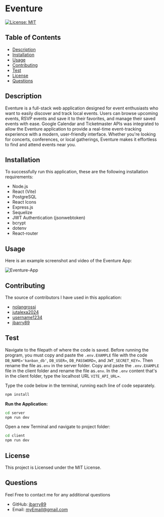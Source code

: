 # Eventure

  [![License: MIT](https://img.shields.io/badge/License-MIT-yellow.svg)](https://opensource.org/licenses/MIT)
  
  ## Table of Contents
  
  * [Description](#description)
  * [Installation](#installation)
  * [Usage](#usage)
  * [Contributing](#contributing)
  * [Test](#test)
  * [License](#license)
  * [Questions](#questions)
  
  ## Description
  Eventure is a full-stack web application designed for event enthusiasts who want to easily discover and track local events. Users can browse upcoming events, RSVP events and save it to their favorites, and manage their saved events with ease. Google Calendar and Ticketmaster APIs was integrated to allow the Eventure application to provide a real-time event-tracking experience with a modern, user-friendly interface. Whether you're looking for concerts, conferences, or local gatherings, Eventure makes it effortless to find and attend events near you.

  ## Installation
  To successfully run this application, these are the following installation requirements: 
  * Node.js
  * React (Vite)
  * PostgreSQL
  * React Icons
  * Express.js
  * Sequelize
  * JWT Authentication (jsonwebtoken)
  * bcrypt
  * dotenv
  * React-router 

  ## Usage 
  Here is an example screenshot and video of the Eventure App:

  ![Eventure-App](./client/src/assets/kanban-board-app.jpg)
  
  ## Contributing
  The source of contributors I have used in this application:
  * [nolangrossi](https://github.com/nolangrossi/)
  * [jutalexa2024](https://github.com/jutalexa2024)
  * [username1234](https://github.com/jbarry89/)
  * [jbarry89](https://github.com/jbarry89/)
  
  ## Test 
  Navigate to the filepath of where the code is saved. Before running the program, you must copy and paste the `.env.EXAMPLE` file with the code `DB_NAME='kanban_db'`,  `DB_USER=`, `DB_PASSWORD=`, and `JWT_SECRET_KEY=`. Then rename the file as`.env` in the server folder. Copy and paste the `.env.EXAMPLE` file in the client folder and rename the file as`.env`. In the `.env` content that's in the client folder, type the localhost URL `VITE_API_URL=`.
  
  Type the code below in the terminal, running each line of code separately.

  ```bash
  npm install

  ```

  **Run the Application:**

  ``` bash 
  cd server
  npm run dev

  ``` 
  Open a new Terminal and navigate to project folder:

  ``` bash
  cd client 
  npm run dev

  ``` 

  ## License
  This project is Licensed under the MIT License.
  
  ## Questions
  Feel Free to contact me for any additional questions
  * GitHub: [jbarry89](https://github.com/jbarry89/)
  * Email: myEmail@gmail.com 